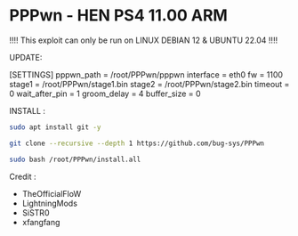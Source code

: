 # PPPwn - HEN PS4 11.00 ARM

!!!!  This exploit can only be run on LINUX DEBIAN 12 & UBUNTU 22.04 !!!!

UPDATE:

[SETTINGS]
pppwn_path = /root/PPPwn/pppwn
interface = eth0
fw = 1100
stage1 = /root/PPPwn/stage1.bin
stage2 = /root/PPPwn/stage2.bin
timeout = 0
wait_after_pin = 1
groom_delay = 4
buffer_size = 0

INSTALL :
```sh
sudo apt install git -y
```
```sh
git clone --recursive --depth 1 https://github.com/bug-sys/PPPwn
```
```sh
sudo bash /root/PPPwn/install.all
```
Credit : 
- TheOfficialFloW
- LightningMods
- SiSTR0
- xfangfang
